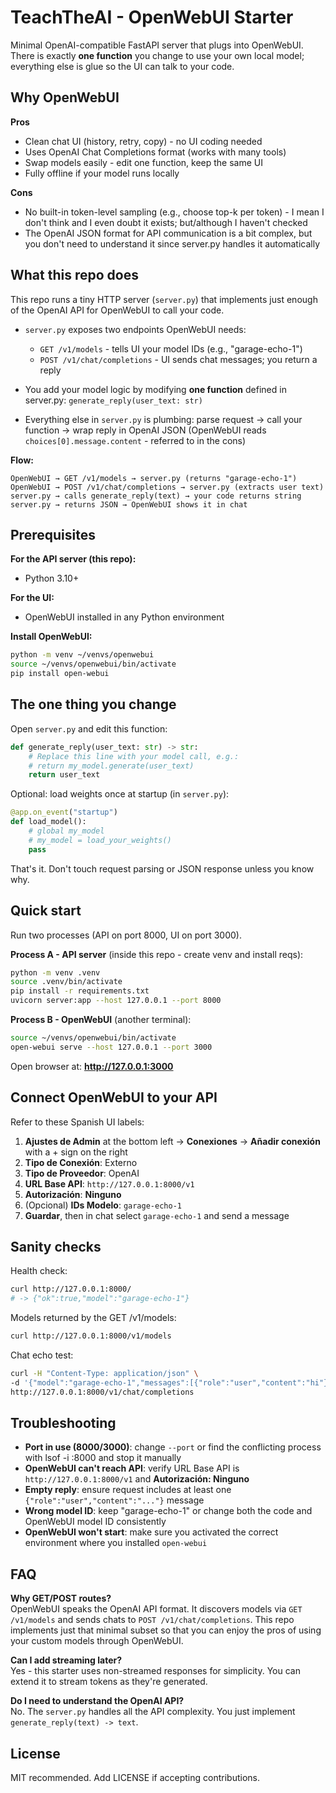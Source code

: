 # TeachTheAI - OpenWebUI Starter

Minimal OpenAI-compatible FastAPI server that plugs into OpenWebUI. There is exactly **one function** you change to use your own local model; everything else is glue so the UI can talk to your code.

## Why OpenWebUI

**Pros**
- Clean chat UI (history, retry, copy) - no UI coding needed
- Uses OpenAI Chat Completions format (works with many tools)  
- Swap models easily - edit one function, keep the same UI
- Fully offline if your model runs locally

**Cons**
- No built-in token-level sampling (e.g., choose top-k per token) - I mean I don't think and I even doubt it exists; but/although I haven't checked
- The OpenAI JSON format for API communication is a bit complex, but you don't need to understand it since server.py handles it automatically

## What this repo does

This repo runs a tiny HTTP server (`server.py`) that implements just enough of the OpenAI API for OpenWebUI to call your code.

- `server.py` exposes two endpoints OpenWebUI needs:
  - `GET /v1/models` - tells UI your model IDs (e.g., "garage-echo-1")
  - `POST /v1/chat/completions` - UI sends chat messages; you return a reply

- You add your model logic by modifying **one function** defined in server.py: `generate_reply(user_text: str)`

- Everything else in `server.py` is plumbing: parse request → call your function → wrap reply in OpenAI JSON (OpenWebUI reads `choices[0].message.content` - referred to in the cons)

**Flow:**
```
OpenWebUI → GET /v1/models → server.py (returns "garage-echo-1")
OpenWebUI → POST /v1/chat/completions → server.py (extracts user text)  
server.py → calls generate_reply(text) → your code returns string
server.py → returns JSON → OpenWebUI shows it in chat
```

## Prerequisites

**For the API server (this repo):**
- Python 3.10+

**For the UI:**
- OpenWebUI installed in any Python environment

**Install OpenWebUI:**
```bash
python -m venv ~/venvs/openwebui
source ~/venvs/openwebui/bin/activate
pip install open-webui
```

## The one thing you change

Open `server.py` and edit this function:

```python
def generate_reply(user_text: str) -> str:
    # Replace this line with your model call, e.g.:
    # return my_model.generate(user_text)
    return user_text
```

Optional: load weights once at startup (in `server.py`):

```python
@app.on_event("startup")
def load_model():
    # global my_model
    # my_model = load_your_weights()
    pass
```

That's it. Don't touch request parsing or JSON response unless you know why.

## Quick start

Run two processes (API on port 8000, UI on port 3000).

**Process A - API server** (inside this repo - create venv and install reqs):

```bash
python -m venv .venv
source .venv/bin/activate
pip install -r requirements.txt
uvicorn server:app --host 127.0.0.1 --port 8000
```

**Process B - OpenWebUI** (another terminal):

```bash
source ~/venvs/openwebui/bin/activate
open-webui serve --host 127.0.0.1 --port 3000
```

Open browser at: **http://127.0.0.1:3000**

## Connect OpenWebUI to your API

Refer to these Spanish UI labels:

1. **Ajustes de Admin** at the bottom left → **Conexiones** → **Añadir conexión** with a + sign on the right
2. **Tipo de Conexión**: Externo  
3. **Tipo de Proveedor**: OpenAI
4. **URL Base API**: `http://127.0.0.1:8000/v1`
5. **Autorización**: **Ninguno**
6. (Opcional) **IDs Modelo**: `garage-echo-1`
7. **Guardar**, then in chat select `garage-echo-1` and send a message

## Sanity checks

Health check:
```bash
curl http://127.0.0.1:8000/
# -> {"ok":true,"model":"garage-echo-1"}
```

Models returned by the GET /v1/models:
```bash
curl http://127.0.0.1:8000/v1/models
```

Chat echo test:
```bash
curl -H "Content-Type: application/json" \
-d '{"model":"garage-echo-1","messages":[{"role":"user","content":"hi"}]}' \
http://127.0.0.1:8000/v1/chat/completions
```

## Troubleshooting

- **Port in use (8000/3000)**: change `--port` or find the conflicting process with lsof -i :8000 and stop it manually
- **OpenWebUI can't reach API**: verify URL Base API is `http://127.0.0.1:8000/v1` and **Autorización: Ninguno**
- **Empty reply**: ensure request includes at least one `{"role":"user","content":"..."}` message  
- **Wrong model ID**: keep "garage-echo-1" or change both the code and OpenWebUI model ID consistently
- **OpenWebUI won't start**: make sure you activated the correct environment where you installed `open-webui`

## FAQ

**Why GET/POST routes?**  
OpenWebUI speaks the OpenAI API format. It discovers models via `GET /v1/models` and sends chats to `POST /v1/chat/completions`. This repo implements just that minimal subset so that you can enjoy the pros of using your custom models through OpenWebUI.

**Can I add streaming later?**  
Yes - this starter uses non-streamed responses for simplicity. You can extend it to stream tokens as they're generated.

**Do I need to understand the OpenAI API?**  
No. The `server.py` handles all the API complexity. You just implement `generate_reply(text) -> text`.

## License

MIT recommended. Add LICENSE if accepting contributions.
